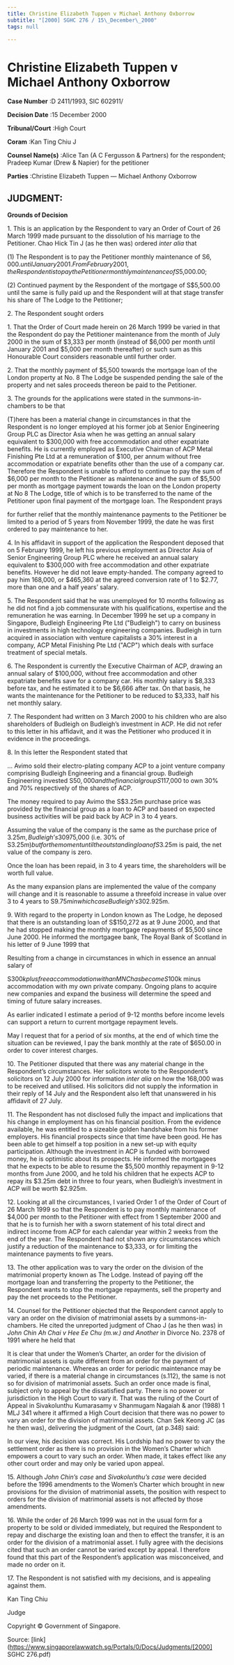 ```yaml
---
title: Christine Elizabeth Tuppen v Michael Anthony Oxborrow
subtitle: "[2000] SGHC 276 / 15\_December\_2000"
tags: null

---
```

# Christine Elizabeth Tuppen v Michael Anthony Oxborrow 



**Case Number** :D 2411/1993, SIC 602911/ 

**Decision Date** :15 December 2000 

**Tribunal/Court** :High Court 

**Coram** :Kan Ting Chiu J 

**Counsel Name(s)** :Alice Tan (A C Fergusson & Partners) for the respondent; Pradeep Kumar (Drew & Napier) for the petitioner 

**Parties** :Christine Elizabeth Tuppen — Michael Anthony Oxborrow 

## JUDGMENT: 

**Grounds of Decision** 

1\. This is an application by the Respondent to vary an Order of Court of 26 March 1999 made pursuant to the dissolution of his marriage to the Petitioner. Chao Hick Tin J (as he then was) ordered _inter alia_ that 

 (1) The Respondent is to pay the Petitioner monthly maintenance of S$6,000. until January 2001. From February 2001, the Respondent is to pay the Petitioner monthly maintenance of S$5,000.00; 

 (2) Continued payment by the Respondent of the mortgage of S$5,500.00 until the same is fully paid up and the Respondent will at that stage transfer his share of The Lodge to the Petitioner; 

2\. The Respondent sought orders 

1\. That the Order of Court made herein on 26 March 1999 be varied in that the Respondent do pay the Petitioner maintenance from the month of July 2000 in the sum of $3,333 per month (instead of $6,000 per month until January 2001 and $5,000 per month thereafter) or such sum as this Honourable Court considers reasonable until further order. 

2\. That the monthly payment of $5,500 towards the mortgage loan of the London property at No. 8 The Lodge be suspended pending the sale of the property and net sales proceeds thereon be paid to the Petitioner. 

3\. The grounds for the applications were stated in the summons-in-chambers to be that 

 (T)here has been a material change in circumstances in that the Respondent is no longer employed at his former job at Senior Engineering Group PLC as Director Asia when he was getting an annual salary equivalent to $300,000 with free accommodation and other expatriate benefits. He is currently employed as Executive Chairman of ACP Metal Finishing Pte Ltd at a remuneration of $100, per annum without free accommodation or expatriate benefits other than the use of a company car. Therefore the Respondent is unable to afford to continue to pay the sum of $6,000 per month to the Petitioner as maintenance and the sum of $5,500 per month as mortgage payment towards the loan on the London property at No 8 The Lodge, title of which is to be transferred to the name of the Petitioner upon final payment of the mortgage loan. The Respondent prays 


 for further relief that the monthly maintenance payments to the Petitioner be limited to a period of 5 years from November 1999, the date he was first ordered to pay maintenance to her. 

4\. In his affidavit in support of the application the Respondent deposed that on 5 February 1999, he left his previous employment as Director Asia of Senior Engineering Group PLC where he received an annual salary equivalent to $300,000 with free accommodation and other expatriate benefits. However he did not leave empty-handed. The company agreed to pay him 168,000, or $465,360 at the agreed conversion rate of 1 to $2.77, more than one and a half years’ salary. 

5\. The Respondent said that he was unemployed for 10 months following as he did not find a job commensurate with his qualifications, expertise and the remuneration he was earning. In December 1999 he set up a company in Singapore, Budleigh Engineering Pte Ltd ("Budleigh") to carry on business in investments in high technology engineering companies. Budleigh in turn acquired in association with venture capitalists a 30% interest in a company, ACP Metal Finishing Pte Ltd ("ACP") which deals with surface treatment of special metals. 

6\. The Respondent is currently the Executive Chairman of ACP, drawing an annual salary of $100,000, without free accommodation and other expatriate benefits save for a company car. His monthly salary is $8,333 before tax, and he estimated it to be $6,666 after tax. On that basis, he wants the maintenance for the Petitioner to be reduced to $3,333, half his net monthly salary. 

7\. The Respondent had written on 3 March 2000 to his children who are also shareholders of Budleigh on Budleigh’s investment in ACP. He did not refer to this letter in his affidavit, and it was the Petitioner who produced it in evidence in the proceedings. 

8\. In this letter the Respondent stated that 

 ... Avimo sold their electro-plating company ACP to a joint venture company comprising Budleigh Engineering and a financial group. Budleigh Engineering invested S$50,000 and the financial group S$117,000 to own 30% and 70% respectively of the shares of ACP. 

 The money required to pay Avimo the S$3.25m purchase price was provided by the financial group as a loan to ACP and based on expected business activities will be paid back by ACP in 3 to 4 years. 

 Assuming the value of the company is the same as the purchase price of $3.25m, Budleigh’s 30% share is worth S$975,000 (i.e. 30% of S$3.25m) but for the moment until the outstanding loan of S$3.25m is paid, the net value of the company is zero. 

 Once the loan has been repaid, in 3 to 4 years time, the shareholders will be worth full value. 

 As the many expansion plans are implemented the value of the company will change and it is reasonable to assume a threefold increase in value over 3 to 4 years to S$9.75m in which case Budleigh’s 30% share will be worth S$2.925m. 

9\. With regard to the property in London known as The Lodge, he deposed that there is an outstanding loan of S$150,272 as at 9 June 2000, and that he had stopped making the monthly mortgage repayments of $5,500 since June 2000. He informed the mortgagee bank, The Royal Bank of Scotland in his letter of 9 June 1999 that 

 Resulting from a change in circumstances in which in essence an annual salary of 


 S$300k plus free accommodation with an MNC has become S$100k minus accommodation with my own private company. Ongoing plans to acquire new companies and expand the business will determine the speed and timing of future salary increases. 

 As earlier indicated I estimate a period of 9-12 months before income levels can support a return to current mortgage repayment levels. 

 May I request that for a period of six months, at the end of which time the situation can be reviewed, I pay the bank monthly at the rate of $650.00 in order to cover interest charges. 

10\. The Petitioner disputed that there was any material change in the Respondent’s circumstances. Her solicitors wrote to the Respondent’s solicitors on 12 July 2000 for information _inter alia_ on how the 168,000 was to be received and utilised. His solicitors did not supply the information in their reply of 14 July and the Respondent also left that unanswered in his affidavit of 27 July. 

11\. The Respondent has not disclosed fully the impact and implications that his change in employment has on his financial position. From the evidence available, he was entitled to a sizeable golden handshake from his former employers. His financial prospects since that time have been good. He has been able to get himself a top position in a new set-up with equity participation. Although the investment in ACP is funded with borrowed money, he is optimistic about its prospects. He informed the mortgagees that he expects to be able to resume the $5,500 monthly repayment in 9-12 months from June 2000, and he told his children that he expects ACP to repay its $3.25m debt in three to four years, when Budleigh’s investment in ACP will be worth $2.925m. 

12\. Looking at all the circumstances, I varied Order 1 of the Order of Court of 26 March 1999 so that the Respondent is to pay monthly maintenance of $4,000 per month to the Petitioner with effect from 1 September 2000 and that he is to furnish her with a sworn statement of his total direct and indirect income from ACP for each calendar year within 2 weeks from the end of the year. The Respondent had not shown any circumstances which justify a reduction of the maintenance to $3,333, or for limiting the maintenance payments to five years. 

13\. The other application was to vary the order on the division of the matrimonial property known as The Lodge. Instead of paying off the mortgage loan and transferring the property to the Petitioner, the Respondent wants to stop the mortgage repayments, sell the property and pay the net proceeds to the Petitioner. 

14\. Counsel for the Petitioner objected that the Respondent cannot apply to vary an order on the division of matrimonial assets by a summons-in-chambers. He cited the unreported judgment of Chao J (as he then was) in _John Chin Ah Chai v Hee Ee Chu (m.w.) and Another_ in Divorce No. 2378 of 1991 where he held that 

 It is clear that under the Women’s Charter, an order for the division of matrimonial assets is quite different from an order for the payment of periodic maintenance. Whereas an order for periodic maintenance may be varied, if there is a material change in circumstances (s.112), the same is not so for division of matrimonial assets. Such an order once made is final, subject only to appeal by the dissatisfied party. There is no power or jurisdiction in the High Court to vary it. That was the ruling of the Court of Appeal in Sivakolunthu Kumarasamy v Shanmugam Nagaiah & anor (1988) 1 MLJ 341 where it affirmed a High Court decision that there was no power to vary an order for the division of matrimonial assets. Chan Sek Keong JC (as he then was), delivering the judgment of the Court, (at p.348) said:


 In our view, his decision was correct. His Lordship had no power to vary the settlement order as there is no provision in the Women’s Charter which empowers a court to vary such an order. When made, it takes effect like any other court order and may only be varied upon appeal. 

15\. Although _John Chin’s case_ and _Sivakolunthu’s case_ were decided before the 1996 amendments to the Women’s Charter which brought in new provisions for the division of matrimonial assets, the position with respect to orders for the division of matrimonial assets is not affected by those amendments. 

16\. While the order of 26 March 1999 was not in the usual form for a property to be sold or divided immediately, but required the Respondent to repay and discharge the existing loan and then to effect the transfer, it is an order for the division of a matrimonial asset. I fully agree with the decisions cited that such an order cannot be varied except by appeal. I therefore found that this part of the Respondent’s application was misconceived, and made no order on it. 

17\. The Respondent is not satisfied with my decisions, and is appealing against them. 

Kan Ting Chiu 

Judge 

 Copyright © Government of Singapore. 


Source: [link](https://www.singaporelawwatch.sg/Portals/0/Docs/Judgments/[2000] SGHC 276.pdf)
